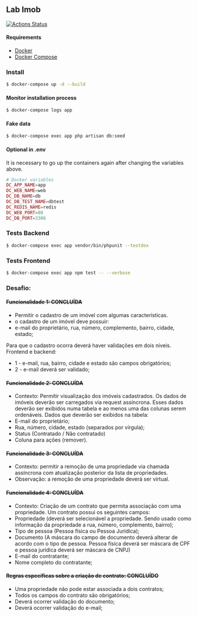 ## Lab Imob

[![Actions Status](https://github.com/tiagodevweb/lab-imob/workflows/CI/badge.svg)](https://github.com/tiagodevweb/lab-imob/actions)


#### Requirements

- [Docker](https://docs.docker.com/get-docker/)
- [Docker Compose](https://docs.docker.com/compose/install/)

### Install

```bash
$ docker-compose up -d --build
```
#### Monitor installation process
```bash
$ docker-compose logs app
```

#### Fake data
```bash
$ docker-compose exec app php artisan db:seed
```

#### Optional in .env
It is necessary to go up the containers again after changing the variables above.
```php
# Docker variables
DC_APP_NAME=app
DC_WEB_NAME=web
DC_DB_NAME=db
DC_DB_TEST_NAME=dbtest
DC_REDIS_NAME=redis
DC_WEB_PORT=80
DC_DB_PORT=3306
```

### Tests Backend

```bash
$ docker-compose exec app vendor/bin/phpunit --testdox
```

### Tests Frontend

```bash
$ docker-compose exec app npm test -- --verbose
```

### Desafio:

#### ~~Funcionalidade 1: CONCLUÍDA~~
  - Permitir o cadastro de um imóvel com algumas características. 
  - o cadastro de um imóvel deve possuir:
  - e-mail do proprietário, rua, número, complemento, bairro, cidade, estado;

Para que o cadastro ocorra deverá haver validações em dois níveis. Frontend e backend:
- 1 - e-mail, rua, bairro, cidade e estado são campos obrigatórios;
- 2 - e-mail deverá ser validado;

#### ~~Funcionalidade 2: CONCLUÍDA~~
  - Contexto: Permitir visualização dos imóveis cadastrados.
    Os dados de imóveis deverão ser carregados via request assíncrona. Esses dados deverão ser exibidos numa tabela e ao menos uma das colunas serem ordenáveis.
    Dados que deverão ser exibidos na tabela:
  - E-mail do proprietário;
  - Rua, número, cidade, estado (separados por vírgula);
  - Status (Contratado / Não contratado)
  - Coluna para ações (remover).

#### ~~Funcionalidade 3: CONCLUÍDA~~
  - Contexto: permitir a remoção de uma propriedade via chamada assíncrona com atualização posterior da lista de propriedades.
  - Observação: a remoção de uma propriedade deverá ser virtual.

#### ~~Funcionalidade 4: CONCLUÍDA~~
  - Contexto: Criação de um contrato que permita associação com uma propriedade. Um contrato possui os seguintes campos:
  - Propriedade (deverá ser selecionável a propriedade. Sendo usado como informação da propriedade a rua, número, complemento, bairro);
  - Tipo de pessoa (Pessoa física ou Pessoa Jurídica);
  - Documento (A máscara do campo de documento deverá alterar de acordo com o tipo de pessoa. Pessoa física deverá ser máscara de CPF e pessoa jurídica deverá ser máscara de CNPJ)
  - E-mail do contratante;
  - Nome completo do contratante;

#### ~~Regras específicas sobre a criação de contrato: CONCLUÍDO~~
- Uma propriedade não pode estar associada a dois contratos;
- Todos os campos do contrato são obrigatórios;
- Deverá ocorrer validação do documento;
- Deverá ocorrer validação do e-mail;